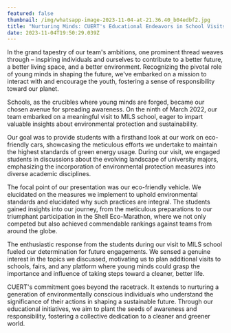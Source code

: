 ```yaml
---
featured: false
thumbnail: /img/whatsapp-image-2023-11-04-at-21.36.40_b04edbf2.jpg
title: "Nurturing Minds: CUERT's Educational Endeavors in School Visits"
date: 2023-11-04T19:50:29.039Z
---
```



In the grand tapestry of our team's ambitions, one prominent thread weaves through – inspiring individuals and ourselves to contribute to a better future, a better living space, and a better environment. Recognizing the pivotal role of young minds in shaping the future, we've embarked on a mission to interact with and encourage the youth, fostering a sense of responsibility toward our planet.

Schools, as the crucibles where young minds are forged, became our chosen avenue for spreading awareness. On the ninth of March 2022, our team embarked on a meaningful visit to MILS school, eager to impart valuable insights about environmental protection and sustainability.

Our goal was to provide students with a firsthand look at our work on eco-friendly cars, showcasing the meticulous efforts we undertake to maintain the highest standards of green energy usage. During our visit, we engaged students in discussions about the evolving landscape of university majors, emphasizing the incorporation of environmental protection measures into diverse academic disciplines.

The focal point of our presentation was our eco-friendly vehicle. We elucidated on the measures we implement to uphold environmental standards and elucidated why such practices are integral. The students gained insights into our journey, from the meticulous preparations to our triumphant participation in the Shell Eco-Marathon, where we not only competed but also achieved commendable rankings against teams from around the globe.

The enthusiastic response from the students during our visit to MILS school fueled our determination for future engagements. We sensed a genuine interest in the topics we discussed, motivating us to plan additional visits to schools, fairs, and any platform where young minds could grasp the importance and influence of taking steps toward a cleaner, better life.

CUERT's commitment goes beyond the racetrack. It extends to nurturing a generation of environmentally conscious individuals who understand the significance of their actions in shaping a sustainable future. Through our educational initiatives, we aim to plant the seeds of awareness and responsibility, fostering a collective dedication to a cleaner and greener world.